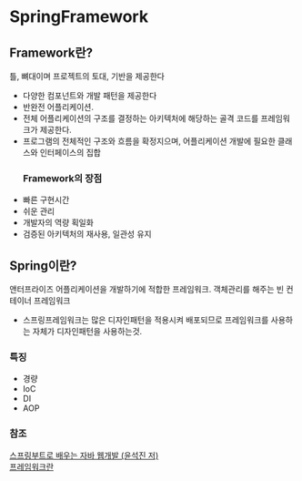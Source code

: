 # SpringFramework
  ## Framework란?
  틀, 뼈대이며 프로젝트의 토대, 기반을 제공한다
  - 다양한 컴포넌트와 개발 패턴을 제공한다
  - 반완전 어플리케이션.
  - 전체 어플리케이션의 구조를 결정하는 아키텍처에 해당하는 골격 코드를 프레임워크가 제공한다.
  - 프로그램의 전체적인 구조와 흐름을 확정지으며, 어플리케이션 개발에 필요한 클래스와 인터페이스의 집합
    ### Framework의 장점
- 빠른 구현시간
- 쉬운 관리
- 개발자의 역량 획일화
- 검증된 아키텍처의 재사용, 일관성 유지
## Spring이란? 
  앤터프라이즈 어플리케이션을 개발하기에 적합한 프레임워크. 객체관리를 해주는 빈 컨테이너 프레임워크
  - 스프링프레임워크는 많은 디자인패턴을 적용시켜 배포되므로 프레임워크를 사용하는 자체가 디자인패턴을 사용하는것.
  
 ### 특징
  - 경량
  - IoC
  - DI
  - AOP
  
  
  
  
  
### 참조
[스프링부트로 배우는 자바 웹개발 (윤석진 저)]()<br>
[프레임워크란](https://m.blog.naver.com/manddonara/119738492)<br>

